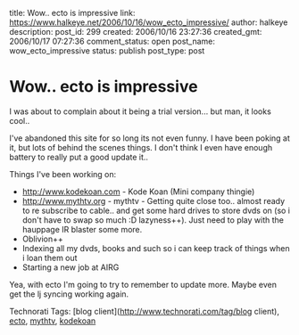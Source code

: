 title: Wow.. ecto is impressive
link: https://www.halkeye.net/2006/10/16/wow_ecto_impressive/
author: halkeye
description: 
post_id: 299
created: 2006/10/16 23:27:36
created_gmt: 2006/10/17 07:27:36
comment_status: open
post_name: wow_ecto_impressive
status: publish
post_type: post

# Wow.. ecto is impressive

I was about to complain about it being a trial version... but man, it looks cool.. 

I've abandoned this site for so long its not even funny. I have been poking at it, but lots of behind the scenes things. I don't think I even have enough battery to really put a good update it.. 

Things I've been working on: 

  * http://www.kodekoan.com - Kode Koan (Mini company thingie) 
  * http://www.mythtv.org - mythtv - Getting quite close too.. almost ready to re subscribe to cable.. and get some hard drives to store dvds on (so i don't have to swap so much :D lazyness++). Just need to play with the hauppage IR blaster some more.
  * Oblivion++
  * Indexing all my dvds, books and such so i can keep track of things when i loan them out
  * Starting a new job at AIRG

Yea, with ecto I'm going to try to remember to update more. Maybe even get the lj syncing working again.

Technorati Tags: [blog client](http://www.technorati.com/tag/blog client), [ecto](http://www.technorati.com/tag/ecto), [mythtv](http://www.technorati.com/tag/mythtv), [kodekoan](http://www.technorati.com/tag/kodekoan)